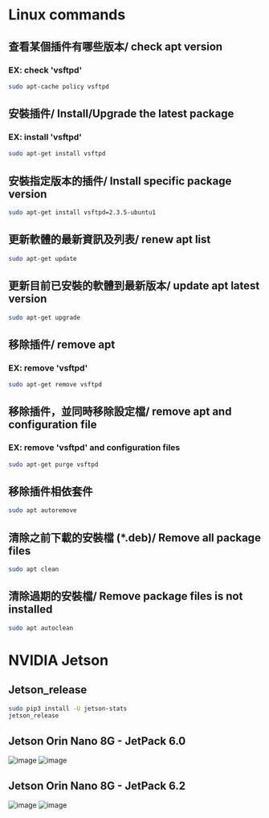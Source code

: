 # Linux commands
## 查看某個插件有哪些版本/ check apt version
### EX: check 'vsftpd'
```bash
sudo apt-cache policy vsftpd
```
## 安裝插件/ Install/Upgrade the latest package
### EX: install 'vsftpd'
```bash
sudo apt-get install vsftpd
```
## 安裝指定版本的插件/ Install specific package version
```bash
sudo apt-get install vsftpd=2.3.5-ubuntu1
```

## 更新軟體的最新資訊及列表/ renew apt list
```bash
sudo apt-get update
```
## 更新目前已安裝的軟體到最新版本/ update apt latest version
```bash
sudo apt-get upgrade
```
## 移除插件/ remove apt
### EX: remove 'vsftpd'
```bash
sudo apt-get remove vsftpd
```
## 移除插件，並同時移除設定檔/ remove apt and configuration file
### EX: remove 'vsftpd' and configuration files
```bash
sudo apt-get purge vsftpd
```
## 移除插件相依套件
```bash
sudo apt autoremove
```
## 清除之前下載的安裝檔 (*.deb)/ Remove all package files
```bash
sudo apt clean
```
## 清除過期的安裝檔/ Remove package files is not installed
```bash
sudo apt autoclean
```
# NVIDIA Jetson
## Jetson_release
```bash
sudo pip3 install -U jetson-stats
jetson_release
```
## Jetson Orin Nano 8G - JetPack 6.0
![image](https://github.com/user-attachments/assets/cfd8af4e-0716-48ef-a365-57bc2ffc047c)
![image](https://github.com/user-attachments/assets/c56460f8-d36f-4d83-98c7-4cde01d70fd4)
## Jetson Orin Nano 8G - JetPack 6.2
![image](https://github.com/user-attachments/assets/78cb939f-ebf6-4869-afb6-2d4b0dc22c52)
![image](https://github.com/user-attachments/assets/c14ad60d-f19a-4c95-a797-4810b3fb726a)



